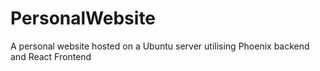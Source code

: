 # PersonalWebsite
A personal website hosted on a Ubuntu server utilising Phoenix backend and React Frontend
